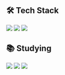 
## 🛠️ Tech Stack
<img src="https://img.shields.io/badge/C-A8B9CC?style=for-the-badge&logo=C&logoColor=white"/> <img src="https://img.shields.io/badge/C++-00599C?style=for-the-badge&logo=C%2B%2B&logoColor=white"/> <img src="https://img.shields.io/badge/Python-3776AB?style=for-the-badge&logo=Python&logoColor=white"/>

## 📚 Studying
<img src="https://img.shields.io/badge/HTML5-E34F26?style=for-the-badge&logo=html5&logoColor=white"/> <img src="https://img.shields.io/badge/CSS3-1572B6?style=for-the-badge&logo=CSS3&logoColor=white"> <img src="https://img.shields.io/badge/JavaScript-F7DF1E?style=for-the-badge&logo=javascript&logoColor=black"/> 

<!--
 <img src="https://img.shields.io/badge/Swift-F05138?style=for-the-badge&logo=Swift&logoColor=white"/> <img src="https://img.shields.io/badge/Java-007396?style=for-the-badge&logo=java&logoColor=white&logoWidth=30" alt="Java"> <img src="https://img.shields.io/badge/Scala-DC322F.svg?style=for-the-badge&logo=scala&logoColor=white" alt="Scala">
-->

<!--
## 📩 How to contact 
<a href="mailto:kjw3957@gmail.com" target="_blank" style="text-decoration: none;">
    <img src="https://img.shields.io/badge/Email-D14836?style=for-the-badge&logo=gmail&logoColor=white" alt="Email">
</a>
-->
